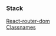 ### Stack

[React-router-dom](https://github.com/ReactTraining/react-router/tree/master/packages/react-router-dom)
<br>
[Classnames](https://github.com/JedWatson/classnames#readme)
